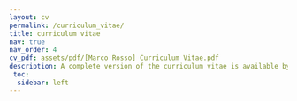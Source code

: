 ```yaml
---
layout: cv
permalink: /curriculum_vitae/
title: curriculum vitae
nav: true
nav_order: 4
cv_pdf: assets/pdf/[Marco Rosso] Curriculum Vitae.pdf
description: A complete version of the curriculum vitae is available by clicking PDF icon.
 toc:
  sidebar: left
---
```

